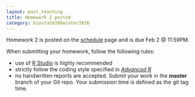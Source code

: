 ```yaml
---
layout: post_teaching
title: Homework 2 posted
category: biostatm280winter2016
---
```


Homework 2 is posted on the [schedule](../../../../schedule.html) page and is due Feb 2 @ 11:59PM.

When submitting your homework, follow the following rules:  
* use of [R Studio](http://www.rstudio.com/) is highly recommended  
* strictly follow the coding style specified in [_Advanced R_](http://adv-r.had.co.nz/Style.html)  
* no handwritten reports are accepted. Submit your work in the **master** branch of your Git repo. Your submission time is defined as the git tag time.  



